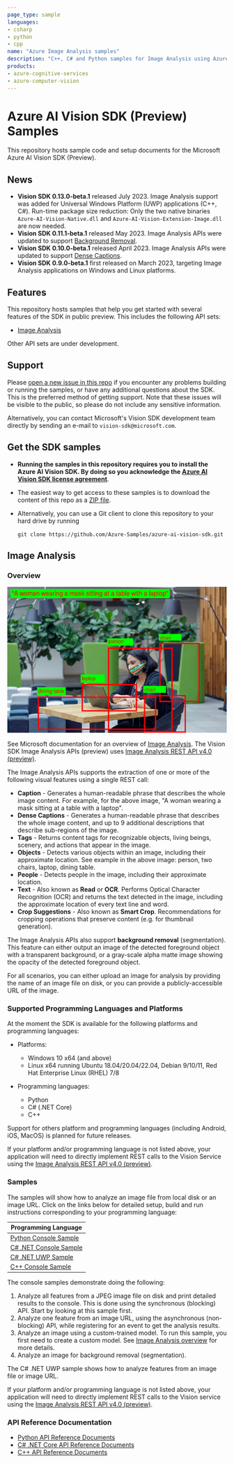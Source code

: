 ```yaml
---
page_type: sample
languages:
- csharp
- python
- cpp
name: "Azure Image Analysis samples"
description: "C++, C# and Python samples for Image Analysis using Azure AI Vision SDK (Preview)"
products:
- azure-cognitive-services
- azure-computer-vision
---
```


# Azure AI Vision SDK (Preview) Samples

This repository hosts sample code and setup documents for the Microsoft Azure AI Vision SDK (Preview).

## News

* **Vision SDK 0.13.0-beta.1** released July 2023. Image Analysis support was added for Universal Windows Platform (UWP) applications (C++, C#). Run-time package size reduction: Only the two native binaries 
`Azure-AI-Vision-Native.dll` and `Azure-AI-Vision-Extension-Image.dll` are now needed.
* **Vision SDK 0.11.1-beta.1** released May 2023. Image Analysis APIs were updated to support [Background Removal](https://learn.microsoft.com/azure/cognitive-services/computer-vision/concept-background-removal).
* **Vision SDK 0.10.0-beta.1** released April 2023. Image Analysis APIs were updated to support [Dense Captions](https://learn.microsoft.com/azure/cognitive-services/computer-vision/concept-describe-images-40?tabs=dense).
* **Vision SDK 0.9.0-beta.1** first released on March 2023, targeting Image Analysis applications on Windows and Linux platforms.

## Features

This repository hosts samples that help you get started with several features of the SDK in public preview. This includes the following API sets:

* [Image Analysis](#image-analysis)

Other API sets are under development.

## Support

Please [open a new issue in this repo](https://github.com/Azure-Samples/azure-ai-vision-sdk/issues) if you encounter any problems building or running the samples, or have any additional questions about the SDK. This is the preferred method of getting support. Note that these issues will be visible to the public, so please do not include any sensitive information.

Alternatively, you can contact Microsoft's Vision SDK development team directly by sending an e-mail to  `vision-sdk@microsoft.com`.

## Get the SDK samples

* **Running the samples in this repository requires you to install the Azure AI Vision SDK. By doing so you acknowledge the [Azure AI Vision SDK license agreement](https://aka.ms/azai/vision/license)**.

* The easiest way to get access to these samples is to download the content of this repo as a [ZIP file](https://github.com/Azure-Samples/azure-ai-vision-sdk/archive/master.zip).

* Alternatively, you can use a Git client to clone this repository to your hard drive by running

  ```
  git clone https://github.com/Azure-Samples/azure-ai-vision-sdk.git
  ```

## Image Analysis

### Overview

![GitHub Logo](docs/image-analysis/image-analysis-results.png)

See Microsoft documentation for an overview of [Image Analysis](https://learn.microsoft.com/azure/cognitive-services/computer-vision/overview-image-analysis). The Vision SDK Image Analysis APIs (preview) uses [Image Analysis REST API v4.0 (preview)](docs/image-analysis/Image-Analysis-2023-02-01-preview-API-doc.md). 

The Image Analysis APIs supports the extraction of one or more of the following visual features using a single REST call:

* **Caption** - Generates a human-readable phrase that describes the whole image content. For example, for the above image, "A woman wearing a mask sitting at a table with a laptop".
* **Dense Captions** - Generates a human-readable phrase that describes the whole image content, and up to 9 additional descriptions that describe sub-regions of the image.
* **Tags** - Returns content tags for recognizable objects, living beings, scenery, and actions that appear in the image.
* **Objects** - Detects various objects within an image, including their approximate location. See example in the above image: person, two chairs, laptop, dining table.
* **People** - Detects people in the image, including their approximate location.
* **Text** - Also known as **Read** or **OCR**. Performs Optical Character Recognition (OCR) and returns the text detected in the image, including the approximate location of every text line and word.
* **Crop Suggestions** - Also known as **Smart Crop**. Recommendations for cropping operations that preserve content (e.g. for thumbnail generation).

The Image Analysis APIs also support **background removal** (segmentation). This feature can either output an image of the detected foreground object with a transparent background, or a gray-scale alpha matte image showing the opacity of the detected foreground object.

For all scenarios, you can either upload an image for analysis by providing the name of an image file on disk, or you can provide a publicly-accessible URL of the image.

### Supported Programming Languages and Platforms

At the moment the SDK is available for the following platforms and programming languages:

* Platforms:
  * Windows 10 x64 (and above)
  * Linux x64 running Ubuntu 18.04/20.04/22.04, Debian 9/10/11, Red Hat Enterprise Linux (RHEL) 7/8

* Programming languages:
  * Python
  * C# (.NET Core)
  * C++

Support for others platform and programming languages (including Android, iOS, MacOS) is planned for future releases.

If your platform and/or programming language is not listed above, your application will need to directly implement REST calls to the Vision Service using the [Image Analysis REST API v4.0 (preview)](https://aka.ms/vision-4-0-ref).

### Samples

The samples will show how to analyze an image file from local disk or an image URL. Click on the links below for detailed setup, build and run instructions corresponding to your programming language:

| Programming Language |
| -------- |
| [Python Console Sample](samples/python/image-analysis) |
| [C# .NET Console Sample](samples/csharp/image-analysis/dotnetcore) |
| [C# .NET UWP Sample](samples/csharp/image-analysis/uwp) |
| [C++ Console Sample](samples/cpp/image-analysis) |

The console samples demonstrate doing the following:

1. Analyze all features from a JPEG image file on disk and print detailed results to the console. This is done using the synchronous (blocking) API. Start by looking at this sample first.
1. Analyze one feature from an image URL, using the asynchronous (non-blocking) API, while registering for an event to get the analysis results.
1. Analyze an image using a custom-trained model. To run this sample, you first need to create a custom model. See [Image Analysis overview](https://learn.microsoft.com/azure/cognitive-services/computer-vision/overview-image-analysis) for more details.
1. Analyze an image for background removal (segmentation).

The C# .NET UWP sample shows how to analyze features from an image file or image URL.

If your platform and/or programming language is not listed above, your application will need to directly implement REST calls to the Vision service using the [Image Analysis REST API v4.0 (preview)](https://aka.ms/vision-4-0-ref).

### API Reference Documentation

* [Python API Reference Documents](https://learn.microsoft.com/python/api/azure-ai-vision)
* [C# .NET Core API Reference Documents](https://learn.microsoft.com/dotnet/api/azure.ai.vision.imageanalysis)
* [C++ API Reference Documents](https://learn.microsoft.com/cpp/cognitive-services/vision)


